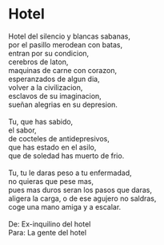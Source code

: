 # Hotel

Hotel del silencio y blancas sabanas,</br>
por el pasillo merodean con batas,</br>
entran por su condicion,</br>
cerebros de laton,</br>
maquinas de carne con corazon,</br>
esperanzados de algun dia,</br>
volver a la civilizacion,</br>
esclavos de su imaginacion,</br>
sueñan alegrias en su depresion.</br>
</br>
Tu, que has sabido,</br>
el sabor,</br>
de cocteles de antidepresivos,</br>
que has estado en el asilo,</br>
que de soledad has muerto de frio.</br>
</br>
Tu, tu le daras peso a tu enfermadad,</br>
no quieras que pese mas,</br>
pues mas duros seran los pasos que daras,</br>
aligera la carga, o de ese agujero no saldras,</br>
coge una mano amiga y a escalar.</br>
</br>
De: Ex-inquilino del hotel</br>
Para: La gente del hotel</br>
